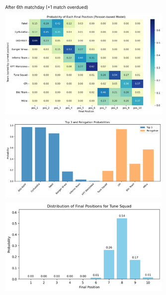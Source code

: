 After 6th matchday (+1 match overdued)

![alt text](image-3.png)

![alt text](image-4.png)

![alt text](image-5.png)